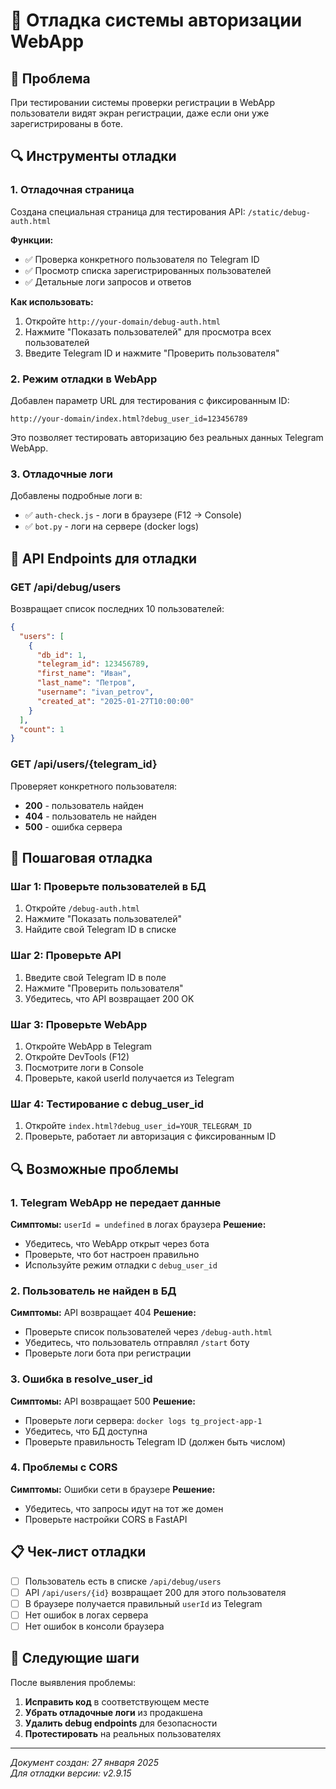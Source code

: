 # 🔧 Отладка системы авторизации WebApp

## 🎯 Проблема

При тестировании системы проверки регистрации в WebApp пользователи видят экран регистрации, даже если они уже зарегистрированы в боте.

## 🔍 Инструменты отладки

### 1. **Отладочная страница**
Создана специальная страница для тестирования API: `/static/debug-auth.html`

**Функции:**
- ✅ Проверка конкретного пользователя по Telegram ID
- ✅ Просмотр списка зарегистрированных пользователей
- ✅ Детальные логи запросов и ответов

**Как использовать:**
1. Откройте `http://your-domain/debug-auth.html`
2. Нажмите "Показать пользователей" для просмотра всех пользователей
3. Введите Telegram ID и нажмите "Проверить пользователя"

### 2. **Режим отладки в WebApp**
Добавлен параметр URL для тестирования с фиксированным ID:

```
http://your-domain/index.html?debug_user_id=123456789
```

Это позволяет тестировать авторизацию без реальных данных Telegram WebApp.

### 3. **Отладочные логи**
Добавлены подробные логи в:
- ✅ `auth-check.js` - логи в браузере (F12 → Console)
- ✅ `bot.py` - логи на сервере (docker logs)

## 🔧 API Endpoints для отладки

### **GET /api/debug/users**
Возвращает список последних 10 пользователей:
```json
{
  "users": [
    {
      "db_id": 1,
      "telegram_id": 123456789,
      "first_name": "Иван",
      "last_name": "Петров",
      "username": "ivan_petrov",
      "created_at": "2025-01-27T10:00:00"
    }
  ],
  "count": 1
}
```

### **GET /api/users/{telegram_id}**
Проверяет конкретного пользователя:
- **200** - пользователь найден
- **404** - пользователь не найден
- **500** - ошибка сервера

## 🚀 Пошаговая отладка

### **Шаг 1: Проверьте пользователей в БД**
1. Откройте `/debug-auth.html`
2. Нажмите "Показать пользователей"
3. Найдите свой Telegram ID в списке

### **Шаг 2: Проверьте API**
1. Введите свой Telegram ID в поле
2. Нажмите "Проверить пользователя"
3. Убедитесь, что API возвращает 200 OK

### **Шаг 3: Проверьте WebApp**
1. Откройте WebApp в Telegram
2. Откройте DevTools (F12)
3. Посмотрите логи в Console
4. Проверьте, какой userId получается из Telegram

### **Шаг 4: Тестирование с debug_user_id**
1. Откройте `index.html?debug_user_id=YOUR_TELEGRAM_ID`
2. Проверьте, работает ли авторизация с фиксированным ID

## 🔍 Возможные проблемы

### **1. Telegram WebApp не передает данные**
**Симптомы:** `userId = undefined` в логах браузера
**Решение:** 
- Убедитесь, что WebApp открыт через бота
- Проверьте, что бот настроен правильно
- Используйте режим отладки с `debug_user_id`

### **2. Пользователь не найден в БД**
**Симптомы:** API возвращает 404
**Решение:**
- Проверьте список пользователей через `/debug-auth.html`
- Убедитесь, что пользователь отправлял `/start` боту
- Проверьте логи бота при регистрации

### **3. Ошибка в resolve_user_id**
**Симптомы:** API возвращает 500
**Решение:**
- Проверьте логи сервера: `docker logs tg_project-app-1`
- Убедитесь, что БД доступна
- Проверьте правильность Telegram ID (должен быть числом)

### **4. Проблемы с CORS**
**Симптомы:** Ошибки сети в браузере
**Решение:**
- Убедитесь, что запросы идут на тот же домен
- Проверьте настройки CORS в FastAPI

## 📋 Чек-лист отладки

- [ ] Пользователь есть в списке `/api/debug/users`
- [ ] API `/api/users/{id}` возвращает 200 для этого пользователя
- [ ] В браузере получается правильный `userId` из Telegram
- [ ] Нет ошибок в логах сервера
- [ ] Нет ошибок в консоли браузера

## 🎯 Следующие шаги

После выявления проблемы:
1. **Исправить код** в соответствующем месте
2. **Убрать отладочные логи** из продакшена
3. **Удалить debug endpoints** для безопасности
4. **Протестировать** на реальных пользователях

---

*Документ создан: 27 января 2025*  
*Для отладки версии: v2.9.15*